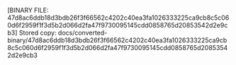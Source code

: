 [BINARY FILE: 47d8ac6ddb18d3bdb26f3f66562c4202c40ea3fa1026333225ca9cb8c5c060d6f2959f1f3d5b2d066d2fa47f9730095145cdd0858765d20853542d2e9cb3]
Stored copy: docs/converted-binary/47d8ac6ddb18d3bdb26f3f66562c4202c40ea3fa1026333225ca9cb8c5c060d6f2959f1f3d5b2d066d2fa47f9730095145cdd0858765d20853542d2e9cb3
